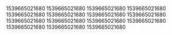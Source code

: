 1539665021680
1539665021680
1539665021680
1539665021680
1539665021680
1539665021680
1539665021680
1539665021680
1539665021680
1539665021680
1539665021680
1539665021680
1539665021680
1539665021680
1539665021680